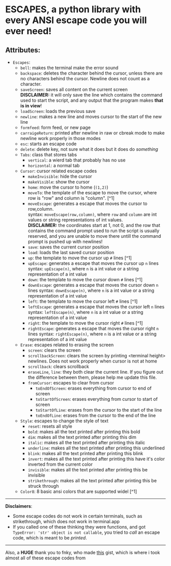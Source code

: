 # ESCAPES, a python library with every ANSI escape code you will ever need!
## Attributes:
- `Escapes`:
  - `bell`: makes the terminal make the error sound 
  - `backspace`: deletes the character behind the cursor, unless there are no characters behind the cursor. Newline does not count as a character.  
  - `saveScreen`: saves all content on the current screen  
    **DISCLAIMER:** it will only save the line which contains the command used to start the script, and any output that the program makes **that is in view**!
  - `loadScreen`: loads the previous save
  - `newline`: makes a new line and moves cursor to the start of the new line
  - `formfeed`: form feed, or new page
  - `carraigeReturn`: printed after newline in raw or cbreak mode to make newline work properly in those modes
  - `esc`: starts an escape code
  - `delete`: delete key, not sure what it does but it does do _something_
  - `Tabs`: class that stores tabs
    - `vertical`: a wierd tab that probably has no use
    - `horizontal`: a normal tab
  - `Cursor`: cursor related escape codes
    - `makeInvisible`: hide the cursor
    - `makeVisible`: show the cursor
    - `home`: move the cursor to home (`(1,2)`)
    - `moveTo`: the template of the escape to move the cursor, where row is "row" and column is "column". [^1]
    - `moveEscape`: generates a escape that moves the cursor to row,column.  
      syntax: `moveEscape(row,column)`, where `row` and `column` are int values or string representations of int values.  
      **DISCLAIMER:** the coordinates start at 1, not 0, and the row that contains the command prompt used to run the script is usually reserved, and you are unable to move there untill the command prompt is pushed up with newlines!
    - `save`: saves the current cursor position
    - `load`: loads the last saved cursor position
    - `up`: the template to move the cursor up `#` lines [^1]
    - `upEscape`: generates a escape that moves the cursor up `n` lines
      syntax: `upEscape(n)`, where `n` is a int value or a string representation of a int value
    - `down`: the template to move the cursor down `#` lines [^1]
    - `downEscape`: generates a escape that moves the cursor down `n` lines
      syntax: `downEscape(n)`, where `n` is a int value or a string representation of a int value
    - `left`: the template to move the cursor left `#` lines [^1]
    - `leftEscape`: generates a escape that moves the cursor left `n` lines
      syntax: `leftEscape(n)`, where `n` is a int value or a string representation of a int value
    - `right`: the template to move the cursor right `#` lines [^1]  
    - `rightEscape`: generates a escape that moves the cursor right `n` lines
      syntax: `rightEscape(n)`, where `n` is a int value or a string representation of a int value
  - `Erase`: escapes related to erasing the screen
    - `screen`: clears the screen
    - `scrollbackScreen`: clears the screen by printing &lt;terminal height&gt; newlines. Does not work properly when cursor is not at home
    - `scrollback`: clears scrollback
    - `eraseLine`, `line`: they both clear the current line. If you figure out the difference between them, please help me update this file.
    - `fromCursor`: escapes to clear from cursor
      - `toEndOfScreen`: erases everything from cursor to end of screen
      - `toStartOfScreen`: erases everything from cursor to start of screen
      - `toStartOfLine`: erases from the cursor to the start of the line
      - `toEndOfLine`: erases from the cursor to the end of the line
  - `Style`: escapes to change the style of text
    - `reset`: resets all style
    - `bold`: makes all the text printed after printing this bold
    - `dim`: makes all the text printed after printing this dim
    - `italic`: makes all the text printed after printing this italic
    - `underline`: makes all the text printed after printing this underlined
    - `blink`: makes all the text printed after printing this blink
    - `invert`: makes all the text printed after printing this have it's color inverted from the current color
    - `invisible`: makes all the text printed after printing this be invisible
    - `strikethrough`: makes all the text printed after printing this be struck through
  - `Color8`: 8 basic ansi colors that are supported widel [^1]

---

**Disclaimers**: 
  - Some escape codes do not work in certain terminals, such as strikethrough, which does not work in terminal.app  
  - If you called one of these thinking they were functions, and got `TypeError: 'str' object is not callable`, you tried to *call* an escape code, which is meant to be *printed*.  

---

Also, a **HUGE** thank you to fnky, who made [this](https://gist.github.com/fnky/458719343aabd01cfb17a3a4f7296797) gist, which is where i took almost all of these escape codes from
